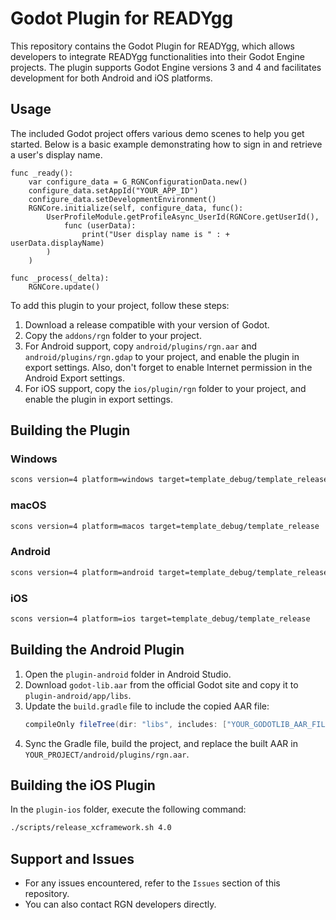# Godot Plugin for READYgg

This repository contains the Godot Plugin for READYgg, which allows developers to integrate READYgg functionalities into their Godot Engine projects. The plugin supports Godot Engine versions 3 and 4 and facilitates development for both Android and iOS platforms.

## Usage

The included Godot project offers various demo scenes to help you get started. Below is a basic example demonstrating how to sign in and retrieve a user's display name.

```gdscript
func _ready():
    var configure_data = G_RGNConfigurationData.new()
    configure_data.setAppId("YOUR_APP_ID")
    configure_data.setDevelopmentEnvironment()
    RGNCore.initialize(self, configure_data, func():
        UserProfileModule.getProfileAsync_UserId(RGNCore.getUserId(),
            func (userData):
                print("User display name is " : + userData.displayName)
        )
    )

func _process(_delta):
    RGNCore.update()
```

To add this plugin to your project, follow these steps:
1. Download a release compatible with your version of Godot.
2. Copy the `addons/rgn` folder to your project.
3. For Android support, copy `android/plugins/rgn.aar` and `android/plugins/rgn.gdap` to your project, and enable the plugin in export settings. Also, don't forget to enable Internet permission in the Android Export settings.
4. For iOS support, copy the `ios/plugin/rgn` folder to your project, and enable the plugin in export settings.

## Building the Plugin

### Windows
```bash
scons version=4 platform=windows target=template_debug/template_release
```

### macOS
```bash
scons version=4 platform=macos target=template_debug/template_release
```

### Android
```bash
scons version=4 platform=android target=template_debug/template_release arch=arm64/armv7
```

### iOS
```bash
scons version=4 platform=ios target=template_debug/template_release
```

## Building the Android Plugin

1. Open the `plugin-android` folder in Android Studio.
2. Download `godot-lib.aar` from the official Godot site and copy it to `plugin-android/app/libs`.
3. Update the `build.gradle` file to include the copied AAR file:
   ```gradle
   compileOnly fileTree(dir: "libs", includes: ["YOUR_GODOTLIB_AAR_FILE_NAME.aar"])
   ```
4. Sync the Gradle file, build the project, and replace the built AAR in `YOUR_PROJECT/android/plugins/rgn.aar`.

## Building the iOS Plugin

In the `plugin-ios` folder, execute the following command:
```bash
./scripts/release_xcframework.sh 4.0
```

## Support and Issues
- For any issues encountered, refer to the `Issues` section of this repository.
- You can also contact RGN developers directly.